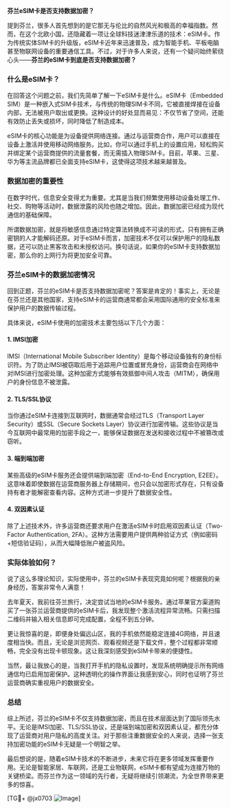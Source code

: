 **芬兰eSIM卡是否支持数据加密？**

提到芬兰，很多人首先想到的是它那无与伦比的自然风光和极高的幸福指数。然而，在这个北欧小国，还隐藏着一项让全球科技迷津津乐道的技术：eSIM卡。作为传统实体SIM卡的升级版，eSIM卡近年来迅速普及，成为智能手机、平板电脑甚至物联网设备的重要通信工具。不过，对于许多人来说，还有一个疑问始终萦绕心头——**芬兰的eSIM卡到底是否支持数据加密？**

### 什么是eSIM卡？

在回答这个问题之前，我们先简单了解一下eSIM卡是什么。eSIM卡（Embedded SIM）是一种嵌入式SIM卡技术，与传统的物理SIM卡不同，它被直接焊接在设备内部，无法被用户取出或更换。这种设计的好处显而易见：不仅节省了空间，还能有效防止丢失或损坏，同时降低了制造成本。

eSIM卡的核心功能是为设备提供网络连接。通过与运营商合作，用户可以直接在设备上激活并使用移动网络服务。比如，你可以通过手机上的设置应用，轻松购买并绑定某个运营商提供的流量套餐，而无需插入物理SIM卡。目前，苹果、三星、华为等主流品牌都已全面支持eSIM卡，这使得这项技术越来越普及。

### 数据加密的重要性

在数字时代，信息安全变得尤为重要。尤其是当我们频繁使用移动设备处理工作、社交、购物等活动时，数据泄露的风险也随之增加。因此，数据加密已经成为现代通信的基础保障。

所谓数据加密，就是将敏感信息通过特定算法转换成不可读的形式，只有拥有正确密钥的人才能解码还原。对于eSIM卡而言，加密技术不仅可以保护用户的隐私数据，还可以防止黑客攻击和未授权访问。换句话说，如果你的eSIM卡支持数据加密，那么你的上网行为将更加安全可靠。

### 芬兰eSIM卡的数据加密情况

回到正题，芬兰的eSIM卡是否支持数据加密呢？答案是肯定的！事实上，无论是在芬兰还是其他国家，支持eSIM卡的运营商通常都会采用国际通用的安全标准来保护用户的数据传输过程。

具体来说，eSIM卡使用的加密技术主要包括以下几个方面：

#### 1. **IMSI加密**
IMSI（International Mobile Subscriber Identity）是每个移动设备独有的身份标识符。为了防止IMSI被窃取后用于追踪用户位置或冒充身份，运营商会在网络中对IMSI进行加密处理。这种加密方式能够有效抵御中间人攻击（MITM），确保用户的身份信息不被泄露。

#### 2. **TLS/SSL协议**
当你通过eSIM卡连接到互联网时，数据通常会经过TLS（Transport Layer Security）或SSL（Secure Sockets Layer）协议进行加密传输。这些协议是当今互联网中最常用的加密手段之一，能够保证数据在发送和接收过程中不被篡改或窃听。

#### 3. **端到端加密**
某些高级的eSIM卡服务还会提供端到端加密（End-to-End Encryption, E2EE）。这意味着即使数据在运营商服务器上存储期间，也只会以加密形式存在，只有设备持有者才能解密查看内容。这种方式进一步提升了数据安全性。

#### 4. **双因素认证**
除了上述技术外，许多运营商还要求用户在激活eSIM卡时启用双因素认证（Two-Factor Authentication, 2FA）。这种方法需要用户提供两种验证方式（例如密码+短信验证码），从而大幅降低账户被盗风险。

### 实际体验如何？

说了这么多理论知识，实际使用中，芬兰的eSIM卡表现究竟如何呢？根据我的亲身经历，答案非常令人满意！

去年夏天，我前往芬兰旅行，决定尝试当地的eSIM卡服务。通过苹果官方渠道购买了一张芬兰运营商提供的eSIM卡后，我发现整个激活流程异常流畅。只需扫描二维码并输入相关信息即可完成配置，全程不到五分钟。

更让我惊喜的是，即便身处偏远山区，我的手机依然能稳定连接4G网络，并且速度相当快。而且，无论是浏览网页、观看视频还是下载文件，整个过程都非常顺畅，完全没有出现卡顿现象。这让我深刻感受到eSIM卡带来的便捷性。

当然，最让我放心的是，当我打开手机的隐私设置时，发现系统明确提示所有网络通信均已启用加密保护。这种透明化的操作界面让我感到安心，同时也证明了芬兰运营商确实重视用户的数据安全。

### 总结

综上所述，芬兰的eSIM卡不仅支持数据加密，而且在技术层面达到了国际领先水平。无论是IMSI加密、TLS/SSL协议，还是端到端加密和双因素认证，都充分体现了运营商对用户隐私的高度关注。对于那些注重数据安全的人来说，选择一张支持加密功能的eSIM卡无疑是一个明智之举。

最后想说的是，随着eSIM卡技术的不断进步，未来它将在更多领域发挥重要作用。无论是智能家居、车联网，还是工业物联网，eSIM卡都有望成为连接万物的关键桥梁。而芬兰作为这一领域的先行者，无疑将继续引领潮流，为全世界带来更多的惊喜。

[TG💪+ @jx0703 ![Image](https://github.com/user-attachments/assets/dbca1d08-cadb-493c-b0ec-ad6f7a83f270)]